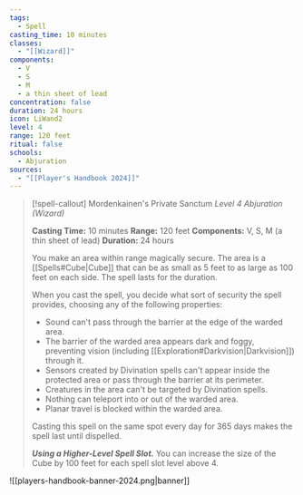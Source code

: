 ```yaml
---
tags:
  - Spell
casting_time: 10 minutes
classes:
  - "[[Wizard]]"
components:
  - V
  - S
  - M
  - a thin sheet of lead
concentration: false
duration: 24 hours
icon: LiWand2
level: 4
range: 120 feet
ritual: false
schools:
  - Abjuration
sources: 
  - "[[Player's Handbook 2024]]"
---
```

>[!spell-callout] Mordenkainen's Private Sanctum
>_Level 4 Abjuration (Wizard)_
>
>**Casting Time:** 10 minutes
>**Range:** 120 feet
>**Components:** V, S, M (a thin sheet of lead)
>**Duration:** 24 hours
>
>You make an area within range magically secure. The area is a [[Spells#Cube\|Cube]] that can be as small as 5 feet to as large as 100 feet on each side. The spell lasts for the duration.
>
>When you cast the spell, you decide what sort of security the spell provides, choosing any of the following properties:
>
>- Sound can't pass through the barrier at the edge of the warded area.
>- The barrier of the warded area appears dark and foggy, preventing vision (including [[Exploration#Darkvision\|Darkvision]]) through it.
>- Sensors created by Divination spells can't appear inside the protected area or pass through the barrier at its perimeter.
>- Creatures in the area can't be targeted by Divination spells.
>- Nothing can teleport into or out of the warded area.
>- Planar travel is blocked within the warded area.
>
>Casting this spell on the same spot every day for 365 days makes the spell last until dispelled.
>
>**_Using a Higher-Level Spell Slot._** You can increase the size of the Cube by 100 feet for each spell slot level above 4.


![[players-handbook-banner-2024.png|banner]]